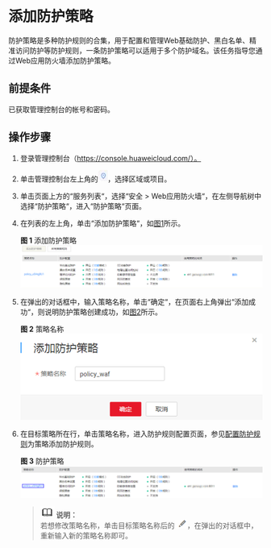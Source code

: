# 添加防护策略<a name="waf_01_0074"></a>

防护策略是多种防护规则的合集，用于配置和管理Web基础防护、黑白名单、精准访问防护等防护规则，一条防护策略可以适用于多个防护域名。该任务指导您通过Web应用防火墙添加防护策略。

## 前提条件<a name="section37694481929"></a>

已获取管理控制台的帐号和密码。

## 操作步骤<a name="section5458145019310"></a>

1.  登录管理控制台（https://console.huaweicloud.com/）。
2.  单击管理控制台左上角的![](figures/选择区域图标.jpg)，选择区域或项目。
3.  单击页面上方的“服务列表“，选择“安全  \>  Web应用防火墙“，在左侧导航树中选择“防护策略“，进入“防护策略“页面。

1.  在列表的左上角，单击“添加防护策略“，如[图1](#fig1769985133814)所示。

    **图 1**  添加防护策略<a name="fig1769985133814"></a>  
    ![](figures/添加防护策略.png "添加防护策略")

2.  在弹出的对话框中，输入策略名称，单击“确定“，在页面右上角弹出“添加成功“，则说明防护策略创建成功，如[图2](#fig0843200133618)所示。

    **图 2**  策略名称<a name="fig0843200133618"></a>  
    ![](figures/策略名称.png "策略名称")

3.  在目标策略所在行，单击策略名称，进入防护规则配置页面，参见[配置防护规则](配置防护规则.md)为策略添加防护规则。

    **图 3**  防护策略<a name="fig3383125241"></a>  
    ![](figures/防护策略.png "防护策略")

    >![](public_sys-resources/icon-note.gif) **说明：**   
    >若想修改策略名称，单击目标策略名称后的![](figures/编辑小图标.png)，在弹出的对话框中，重新输入新的策略名称即可。  


